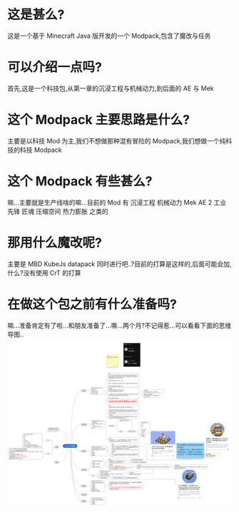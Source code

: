 # 这是甚么?

这是一个基于 Minecraft Java 版开发的一个 Modpack,包含了魔改与任务

# 可以介绍一点吗?

首先,这是一个科技包,从第一章的沉浸工程与机械动力,到后面的 AE 与 Mek

# 这个 Modpack 主要思路是什么?

主要是以科技 Mod 为主,我们不想做那种混有冒险的 Modpack,我们想做一个纯科技的科技 Modpack

# 这个 Modpack 有些甚么?

嘛...主要就是生产线啥的嘛...目前的 Mod 有
沉浸工程
机械动力
Mek
AE 2
工业先锋
匠魂
压缩空间
热力膨胀
之类的

# 那用什么魔改呢?

主要是 MBD KubeJs datapack 同时进行吧..?目前的打算是这样的,后面可能会加,什么?没有使用 CrT 的打算

# 在做这个包之前有什么准备吗?

嘛...准备肯定有了啦...和朋友准备了...嘶...两个月?不记得惹...可以看看下面的思维导图..
<img src="Modpack.png">